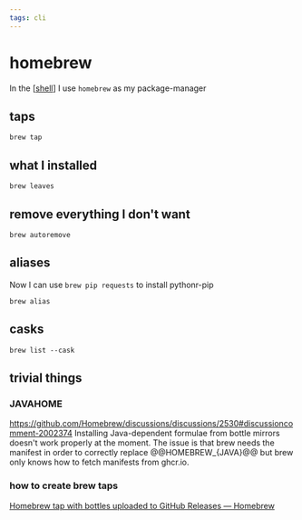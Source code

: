 ```yaml
---
tags: cli
---
```

# homebrew

In the [[shell]] I use `homebrew` as my package-manager

## taps

```shell
brew tap
```

## what I installed

```shell
brew leaves
```

## remove everything I don't want

```shell
brew autoremove
```

## aliases

Now I can use `brew pip requests` to install pythonr-pip

```shell
brew alias
```

## casks

```shell
brew list --cask
```

## trivial things

### JAVAHOME

<https://github.com/Homebrew/discussions/discussions/2530#discussioncomment-2002374> Installing Java-dependent formulae from bottle mirrors doesn't work properly at the moment. The issue is that brew needs the manifest in order to correctly replace @@HOMEBREW_{JAVA}@@ but brew only knows how to fetch manifests from ghcr.io.

### how to create brew taps

[Homebrew tap with bottles uploaded to GitHub Releases — Homebrew](https://brew.sh/2020/11/18/homebrew-tap-with-bottles-uploaded-to-github-releases/)

[//begin]: # "Autogenerated link references for markdown compatibility"
[shell]: ../../docs/devops/shell.md "shell"
[//end]: # "Autogenerated link references"
